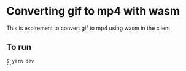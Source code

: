 # Converting gif to mp4 with wasm

This is expirement to convert gif to mp4 using wasm in the client

## To run
```
$ yarn dev
``
